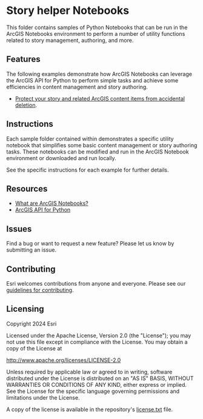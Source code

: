 # Story helper Notebooks

This folder contains samples of Python Notebooks that can be run in the ArcGIS Notebooks environment to perform a number of utility functions related to story management, authoring, and more.

## Features

The following examples demonstrate how ArcGIS Notebooks can leverage the ArcGIS API for Python to perform simple tasks and achieve some efficiencies in content management and story authoring.

- [Protect your story and related ArcGIS content items from accidental deletion](/storymaps-utilities-notebooks/story-protector/README.md).

## Instructions

Each sample folder contained within demonstrates a specific utility notebook that simplifies some basic content management or story authoring tasks. These notebooks can be modified and run in the ArcGIS Notebook environment or downloaded and run locally.

See the specific instructions for each example for further details.

## Resources

- [What are ArcGIS Notebooks?](https://enterprise.arcgis.com/en/notebook/latest/use/windows/what-is-an-arcgis-notebook-.htm)
- [ArcGIS API for Python](https://developers.arcgis.com/python/latest/)

## Issues

Find a bug or want to request a new feature?  Please let us know by submitting an issue.

## Contributing

Esri welcomes contributions from anyone and everyone. Please see our [guidelines for contributing](https://github.com/esri/contributing).

## Licensing

Copyright 2024 Esri

Licensed under the Apache License, Version 2.0 (the "License");
you may not use this file except in compliance with the License.
You may obtain a copy of the License at

   http://www.apache.org/licenses/LICENSE-2.0

Unless required by applicable law or agreed to in writing, software
distributed under the License is distributed on an "AS IS" BASIS,
WITHOUT WARRANTIES OR CONDITIONS OF ANY KIND, either express or implied.
See the License for the specific language governing permissions and
limitations under the License.

A copy of the license is available in the repository's [license.txt](/LICENSE) file.
